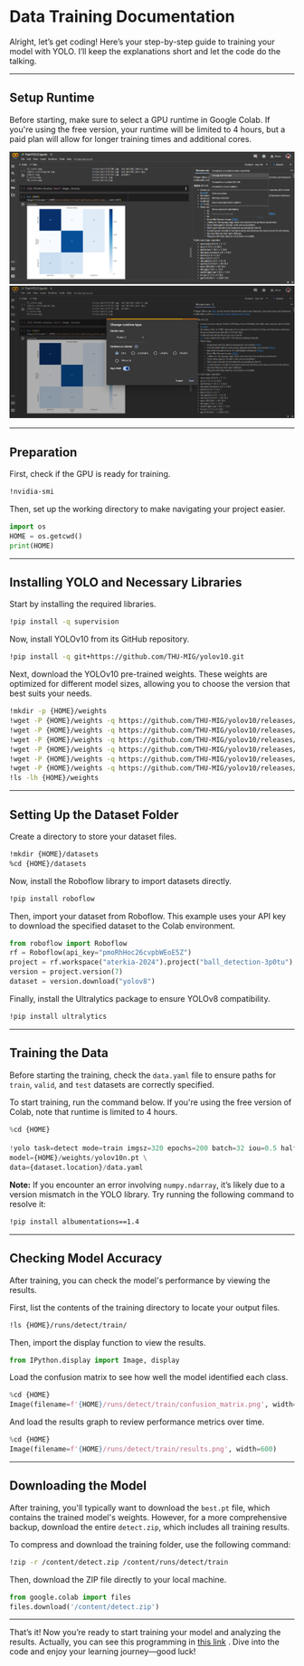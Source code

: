 # Data Training Documentation

Alright, let’s get coding! Here’s your step-by-step guide to training your model with YOLO. I’ll keep the explanations short and let the code do the talking.

---

## Setup Runtime

Before starting, make sure to select a GPU runtime in Google Colab. If you're using the free version, your runtime will be limited to 4 hours, but a paid plan will allow for longer training times and additional cores.

![Picture](1.png)
![Picture](2.png)

---

## Preparation

First, check if the GPU is ready for training.

```bash
!nvidia-smi
```

Then, set up the working directory to make navigating your project easier.

```python
import os
HOME = os.getcwd()
print(HOME)
```

---

## Installing YOLO and Necessary Libraries

Start by installing the required libraries.

```bash
!pip install -q supervision
```

Now, install YOLOv10 from its GitHub repository.

```bash
!pip install -q git+https://github.com/THU-MIG/yolov10.git
```

Next, download the YOLOv10 pre-trained weights. These weights are optimized for different model sizes, allowing you to choose the version that best suits your needs.

```bash
!mkdir -p {HOME}/weights
!wget -P {HOME}/weights -q https://github.com/THU-MIG/yolov10/releases/download/v1.1/yolov10n.pt
!wget -P {HOME}/weights -q https://github.com/THU-MIG/yolov10/releases/download/v1.1/yolov10s.pt
!wget -P {HOME}/weights -q https://github.com/THU-MIG/yolov10/releases/download/v1.1/yolov10m.pt
!wget -P {HOME}/weights -q https://github.com/THU-MIG/yolov10/releases/download/v1.1/yolov10b.pt
!wget -P {HOME}/weights -q https://github.com/THU-MIG/yolov10/releases/download/v1.1/yolov10x.pt
!wget -P {HOME}/weights -q https://github.com/THU-MIG/yolov10/releases/download/v1.1/yolov10l.pt
!ls -lh {HOME}/weights
```

---

## Setting Up the Dataset Folder

Create a directory to store your dataset files.

```bash
!mkdir {HOME}/datasets
%cd {HOME}/datasets
```

Now, install the Roboflow library to import datasets directly.

```bash
!pip install roboflow
```

Then, import your dataset from Roboflow. This example uses your API key to download the specified dataset to the Colab environment.

```python
from roboflow import Roboflow
rf = Roboflow(api_key="pmoRhHoc26cvpbWEoE5Z")
project = rf.workspace("aterkia-2024").project("ball_detection-3p0tu")
version = project.version(7)
dataset = version.download("yolov8")
```

Finally, install the Ultralytics package to ensure YOLOv8 compatibility.

```bash
!pip install ultralytics
```

---

## Training the Data

Before starting the training, check the `data.yaml` file to ensure paths for `train`, `valid`, and `test` datasets are correctly specified.

To start training, run the command below. If you're using the free version of Colab, note that runtime is limited to 4 hours.

```python
%cd {HOME}

!yolo task=detect mode=train imgsz=320 epochs=200 batch=32 iou=0.5 half=True plots=True \
model={HOME}/weights/yolov10n.pt \
data={dataset.location}/data.yaml
```

**Note:** If you encounter an error involving `numpy.ndarray`, it’s likely due to a version mismatch in the YOLO library. Try running the following command to resolve it:

```bash
!pip install albumentations==1.4
```

---

## Checking Model Accuracy

After training, you can check the model's performance by viewing the results.

First, list the contents of the training directory to locate your output files.

```bash
!ls {HOME}/runs/detect/train/
```

Then, import the display function to view the results.

```python
from IPython.display import Image, display
```

Load the confusion matrix to see how well the model identified each class.

```python
%cd {HOME}
Image(filename=f'{HOME}/runs/detect/train/confusion_matrix.png', width=600)
```

And load the results graph to review performance metrics over time.

```python
%cd {HOME}
Image(filename=f'{HOME}/runs/detect/train/results.png', width=600)
```

---

## Downloading the Model

After training, you'll typically want to download the `best.pt` file, which contains the trained model's weights. However, for a more comprehensive backup, download the entire `detect.zip`, which includes all training results.

To compress and download the training folder, use the following command:

```bash
!zip -r /content/detect.zip /content/runs/detect/train
```

Then, download the ZIP file directly to your local machine.

```python
from google.colab import files
files.download('/content/detect.zip')
```

---

That’s it! Now you’re ready to start training your model and analyzing the results. Actually, you can see this programming in [this link](https://colab.research.google.com/drive/1Wa-i2DOUVOHsZcSoruYwqhrZI8TdAVrC#scrollTo=Xuke00fr-aDp) . Dive into the code and enjoy your learning journey—good luck!












